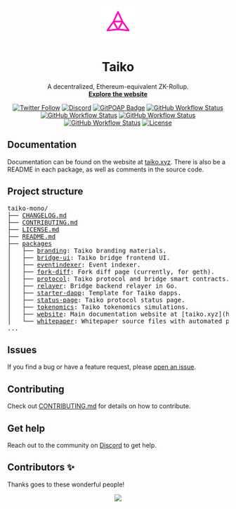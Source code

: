 <p align="center">
  <img src="./packages/branding/Logo/SVG/Taiko_Logo_Fluo.svg" width="80" alt="Logo for Taiko" />
</p>

<h1 align="center">
  Taiko
</h1>

<p align="center">
  A decentralized, Ethereum-equivalent ZK-Rollup.
  <br />
  <a href="https://taiko.xyz" target="_blank"><strong>Explore the website</strong></a>
</p>

<div align="center">

[![Twitter Follow](https://img.shields.io/twitter/follow/taikoxyz?style=social)](https://twitter.com/taikoxyz)
[![Discord](https://img.shields.io/discord/984015101017346058?color=%235865F2&label=Discord&logo=discord&logoColor=%23fff)](https://discord.gg/taikoxyz)
[![GitPOAP Badge](https://public-api.gitpoap.io/v1/repo/taikoxyz/taiko-mono/badge)](https://www.gitpoap.io/gh/taikoxyz/taiko-mono)
[![GitHub Workflow Status](https://img.shields.io/github/actions/workflow/status/taikoxyz/taiko-mono/protocol.yml?branch=main&label=Protocol&logo=github)](https://github.com/taikoxyz/taiko-mono/actions/workflows/protocol.yml)
[![GitHub Workflow Status](https://img.shields.io/github/actions/workflow/status/taikoxyz/taiko-mono/relayer.yml?branch=main&label=Relayer&logo=github)](https://github.com/taikoxyz/taiko-mono/actions/workflows/relayer.yml)
[![GitHub Workflow Status](https://img.shields.io/github/actions/workflow/status/taikoxyz/taiko-mono/bridge-ui.yml?branch=main&label=Bridge%20UI&logo=github)](https://github.com/taikoxyz/taiko-mono/actions/workflows/bridge-ui.yml)
[![GitHub Workflow Status](https://img.shields.io/github/actions/workflow/status/taikoxyz/taiko-mono/website.yml?branch=main&label=Website&logo=github)](https://github.com/taikoxyz/taiko-mono/actions/workflows/website.yml)
[![License](https://img.shields.io/github/license/taikoxyz/taiko-mono)](https://github.com/taikoxyz/taiko-mono/blob/main/LICENSE.md)

</div>

## Documentation

Documentation can be found on the website at [taiko.xyz](https://taiko.xyz). There is also be a README in each package, as well as comments in the source code.

## Project structure

<pre>
taiko-mono/
├── <a href="./CHANGELOG.md">CHANGELOG.md</a>
├── <a href="./CONTRIBUTING.md">CONTRIBUTING.md</a>
├── <a href="./LICENSE.md">LICENSE.md</a>
├── <a href="./README.md">README.md</a>
├── <a href="./packages">packages</a>
│   ├── <a href="./packages/branding">branding</a>: Taiko branding materials.
│   ├── <a href="./packages/bridge-ui">bridge-ui</a>: Taiko bridge frontend UI.
│   ├── <a href="./packages/eventindexer">eventindexer</a>: Event indexer.
│   ├── <a href="./packages/fork-diff">fork-diff</a>: Fork diff page (currently, for geth).
│   ├── <a href="./packages/protocol">protocol</a>: Taiko protocol and bridge smart contracts.
│   ├── <a href="./packages/relayer">relayer</a>: Bridge backend relayer in Go.
│   ├── <a href="./packages/starter-dapp">starter-dapp</a>: Template for Taiko dapps.
│   ├── <a href="./packages/status-page">status-page</a>: Taiko protocol status page.
│   ├── <a href="./packages/tokenomics">tokenomics</a>: Taiko tokenomics simulations.
│   ├── <a href="./packages/website">website</a>: Main documentation website at [taiko.xyz](https://taiko.xyz/).
│   └── <a href="./packages/whitepaper">whitepaper</a>: Whitepaper source files with automated publishing.
...
</pre>

## Issues

If you find a bug or have a feature request, please [open an issue](https://github.com/taikoxyz/taiko-mono/issues/new/choose).

## Contributing

Check out [CONTRIBUTING.md](./CONTRIBUTING.md) for details on how to contribute.

## Get help

Reach out to the community on [Discord](https://discord.gg/taikoxyz) to get help.

## Contributors ✨

Thanks goes to these wonderful people!

<a href="https://github.com/taikoxyz/taiko-mono/graphs/contributors">
  <p align="center">
    <img width="720" src="https://contrib.rocks/image?repo=taikoxyz/taiko-mono" />
  </p>
</a>
